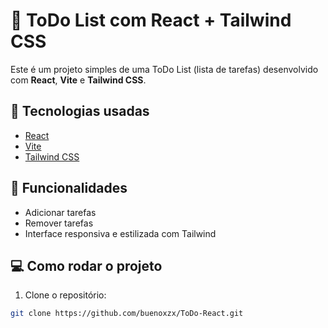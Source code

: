 # 📝 ToDo List com React + Tailwind CSS

Este é um projeto simples de uma ToDo List (lista de tarefas) desenvolvido com **React**, **Vite** e **Tailwind CSS**.

## 🔧 Tecnologias usadas

- [React](https://reactjs.org/)
- [Vite](https://vitejs.dev/)
- [Tailwind CSS](https://tailwindcss.com/)

## 🚀 Funcionalidades

- Adicionar tarefas
- Remover tarefas
- Interface responsiva e estilizada com Tailwind

## 💻 Como rodar o projeto

1. Clone o repositório:

```bash
git clone https://github.com/buenoxzx/ToDo-React.git
